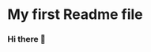 # My first Readme file
### Hi there 👋

<!--
**joudy70/joudy70** is a ✨ _special_ ✨ repository because its `README.md` (this file) appears on your GitHub profile.

Here are some ideas to get you started:

- 🔭 I’m currently working on **Readme.md file**
- 🌱 I’m currently learning _Software Engineer_
- 🤔 I’m looking for help with ***Git commands***
- 📫 How to reach me: at email address <sub>ali.joudy@gmail.com</sub>
![Image from Micky](https://www.animaker.com/hub/wp-content/uploads/2023/03/Mickey_Mouse_Disney_1.webp)

